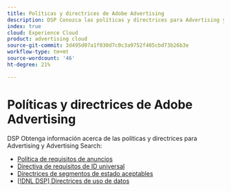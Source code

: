 ```yaml
---
title: Políticas y directrices de Adobe Advertising
description: DSP Conozca las políticas y directrices para Advertising y Advertising Search.
index: true
cloud: Experience Cloud
product: advertising cloud
source-git-commit: 3d495d07a1f030d7c0c3a9752f405cbd73b26b3e
workflow-type: tm+mt
source-wordcount: '46'
ht-degree: 21%

---
```


# Políticas y directrices de Adobe Advertising

DSP Obtenga información acerca de las políticas y directrices para Advertising y Advertising Search:

+ [Política de requisitos de anuncios](/help/policies/ad-requirements-policy.md)
+ [Directiva de requisitos de ID universal](/help/policies/universal-id-policy.md)
+ [Directrices de segmentos de estado aceptables](/help/policies/health-segment-guidelines.md)
+ [[!DNL DSP] Directrices de uso de datos](/help/policies/data-usage-guidelines.md)
